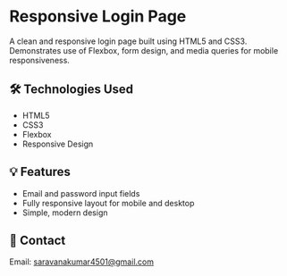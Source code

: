 # Responsive Login Page

A clean and responsive login page built using HTML5 and CSS3. Demonstrates use of Flexbox, form design, and media queries for mobile responsiveness.

## 🛠 Technologies Used
- HTML5
- CSS3
- Flexbox
- Responsive Design

## 💡 Features
- Email and password input fields
- Fully responsive layout for mobile and desktop
- Simple, modern design

## 📩 Contact
Email: saravanakumar4501@gmail.com
